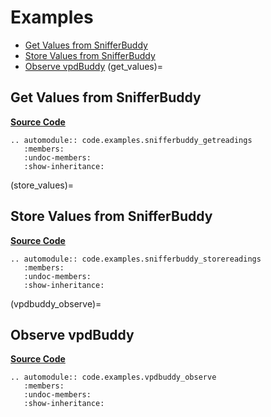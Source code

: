 # Examples
- [Get Values from SnifferBuddy](get_values)
- [Store Values from SnifferBuddy](store_values)
- [Observe vpdBuddy](vpdbuddy_observe)
(get_values)=
## Get Values from SnifferBuddy
**[Source Code](https://github.com/solarslurpi/GrowBuddy/blob/7b07e97f951966bab412ededef19c9209adacca7/code/examples/snifferbuddy_getreadings.py)**
```{eval-rst}
.. automodule:: code.examples.snifferbuddy_getreadings
   :members:
   :undoc-members:
   :show-inheritance:
```
(store_values)=
## Store Values from SnifferBuddy
**[Source Code](https://github.com/solarslurpi/GrowBuddy/blob/7b07e97f951966bab412ededef19c9209adacca7/code/examples/snifferbuddy_storereadings.py)**
```{eval-rst}
.. automodule:: code.examples.snifferbuddy_storereadings
   :members:
   :undoc-members:
   :show-inheritance:
```

(vpdbuddy_observe)=
## Observe vpdBuddy
**[Source Code](https://github.com/solarslurpi/GrowBuddy/blob/7b07e97f951966bab412ededef19c9209adacca7/code/examples/snifferbuddy_storereadings.py)**
```{eval-rst}
.. automodule:: code.examples.vpdbuddy_observe
   :members:
   :undoc-members:
   :show-inheritance:
```